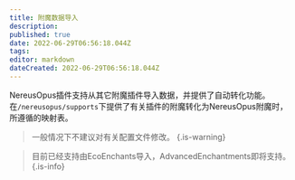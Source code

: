 ```yaml
---
title: 附魔数据导入
description: 
published: true
date: 2022-06-29T06:56:18.044Z
tags: 
editor: markdown
dateCreated: 2022-06-29T06:56:18.044Z
---
```


NereusOpus插件支持从其它附魔插件导入数据，并提供了自动转化功能。
在`/nereusopus/supports`下提供了有关插件的附魔转化为NereusOpus附魔时，所遵循的映射表。
> 一般情况下不建议对有关配置文件修改。
{.is-warning}

> 目前已经支持由EcoEnchants导入，AdvancedEnchantments即将支持。
{.is-info}

